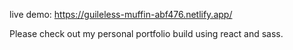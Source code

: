 live demo: https://guileless-muffin-abf476.netlify.app/

Please check out my personal portfolio build using react and sass.